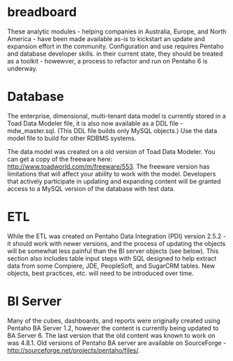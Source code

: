 # breadboard
These analytic modules - helping companies in Australia, Europe, and North America - have been made available as-is to kickstart an update and expansion effort in the community. Configuration and use requires Pentaho and database developer skills.  in their current state, they should be treated as a toolkit - howewver, a process to refactor and run on Pentaho 6 is underway.

Database
=========
The enterprise, dimensional, multi-tenant data model is currently stored in a Toad Data Modeler file, it is also now available as a DDL file - mdw_master.sql.  (This DDL file builds only MySQL objects.)  Use the data model file to build for other RDBMS systems.

The data model was created on a old version of Toad Data Modeler. You can get a copy of the freeware here: http://www.toadworld.com/m/freeware/553.  The freeware version has limitations that will affect your ability to work with the model.  Developers that actively participate in updating and expanding content will be granted access to a MySQL version of the database with test data.

ETL
===
While the ETL was created on Pentaho Data Integration (PDI) version 2.5.2 - it should work with newer versions, and the process of updating the objects will be somewhat less painful than the BI server objects (see below).  This section also includes table input steps with SQL designed to help extract data from some Compiere, JDE, PeopleSoft, and SugarCRM tables.  New objects, best practices, etc. will need to be introduced over time.

BI Server
==========
Many of the cubes, dashboards, and reports were originally created using Pentaho BA Server 1.2, however the content is currently being updated to BA Server 6.  The last version that the old content was known to work on was 4.8.1.  Old versions of Pentaho BA server are available on SourceForge - http://sourceforge.net/projects/pentaho/files/.
